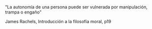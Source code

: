 "La autonomía de una persona puede ser vulnerada por manipulación, trampa o engaño"

James Rachels, Introducción a la filosofía moral, p19